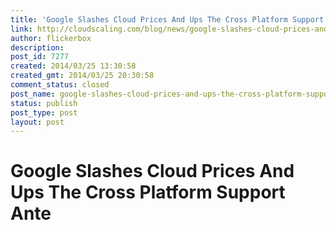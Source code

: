 ```yaml
---
title: 'Google Slashes Cloud Prices And Ups The Cross Platform Support Ante'
link: http://cloudscaling.com/blog/news/google-slashes-cloud-prices-and-ups-the-cross-platform-support-ante/
author: flickerbox
description: 
post_id: 7277
created: 2014/03/25 13:30:58
created_gmt: 2014/03/25 20:30:58
comment_status: closed
post_name: google-slashes-cloud-prices-and-ups-the-cross-platform-support-ante
status: publish
post_type: post
layout: post
---
```


# Google Slashes Cloud Prices And Ups The Cross Platform Support Ante

